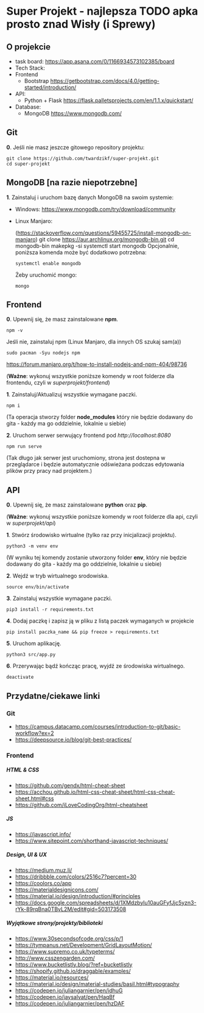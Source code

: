# Super Projekt - najlepsza TODO apka prosto znad Wisły (i Sprewy)

## O projekcie
 - task board: https://app.asana.com/0/1166934573102385/board
 - Tech Stack:
  - Frontend
    - Bootstrap https://getbootstrap.com/docs/4.0/getting-started/introduction/
  - API:
    - Python + Flask https://flask.palletsprojects.com/en/1.1.x/quickstart/
  - Database:
    - MongoDB https://www.mongodb.com/


## Git

**0**. Jeśli nie masz jeszcze gitowego repository projektu:

    git clone https://github.com/twardzikf/super-projekt.git
    cd super-projekt

## MongoDB [na razie niepotrzebne]

**1**. Zainstaluj i uruchom bazę danych MongoDB na swoim systemie:
  - Windows: https://www.mongodb.com/try/download/community
  - Linux Manjaro:

    (https://stackoverflow.com/questions/59455725/install-mongodb-on-manjaro)
        git clone https://aur.archlinux.org/mongodb-bin.git
        cd mongodb-bin
        makepkg -si
        systemctl start mongodb
    Opcjonalnie, poniższa komenda może być dodatkowo potrzebna:

        systemctl enable mongodb

    Żeby uruchomić mongo:

        mongo

## Frontend

**0**. Upewnij się, że masz zainstalowane **npm**.

    npm -v

Jeśli nie, zainstaluj npm (Linux Manjaro, dla innych OS szukaj sam(a))

    sudo pacman -Syu nodejs npm

https://forum.manjaro.org/t/how-to-install-nodejs-and-npm-404/98736

(**Ważne**: wykonuj wszystkie poniższe komendy w root folderze dla frontendu, czyli w *superprojekt/frontend*)

**1**. Zainstaluj/Aktualizuj wszystkie wymagane paczki.

    npm i

(Ta operacja stworzy folder **node_modules** który nie będzie dodawany do gita - każdy ma go oddzielnie, lokalnie u siebie)

**2**. Uruchom serwer serwujący frontend pod *http://localhost:8080*

    npm run serve

(Tak długo jak serwer jest uruchomiony, strona jest dostepna w przeglądarce i będzie automatycznie odświeżana podczas edytowania plików przy pracy nad projektem.)

## API

**0**. Upewnij się, że masz zainstalowane **python** oraz **pip**.

(**Ważne**: wykonuj wszystkie poniższe komendy w root folderze dla api, czyli w *superprojekt/api*)

**1**. Stwórz środowisko wirtualne (tylko raz przy inicjalizacji projektu).

    python3 -m venv env

(W wyniku tej komendy zostanie utworzony folder **env**, który nie będzie dodawany do gita - każdy ma go oddzielnie, lokalnie u siebie)

**2**. Wejdź w tryb wirtualnego srodowiska.

    source env/bin/activate

**3**. Zainstaluj wszystkie wymagane paczki.

    pip3 install -r requirements.txt

**4**. Dodaj paczkę i zapisz ją w pliku z listą paczek wymaganych w projekcie

    pip install paczka_name && pip freeze > requirements.txt

**5**. Uruchom aplikację.

    python3 src/app.py

**6**. Przerywając bądź kończąc pracę, wyjdź ze środowiska wirtualnego.

    deactivate

## Przydatne/ciekawe linki

### Git
- https://campus.datacamp.com/courses/introduction-to-git/basic-workflow?ex=2
- https://deepsource.io/blog/git-best-practices/

### Frontend

##### HTML & CSS
- https://github.com/gendx/html-cheat-sheet
- https://acchou.github.io/html-css-cheat-sheet/html-css-cheat-sheet.html#css
- https://github.com/iLoveCodingOrg/html-cheatsheet

##### JS
- https://javascript.info/
- https://www.sitepoint.com/shorthand-javascript-techniques/

##### Design, UI & UX
- https://medium.muz.li/
- https://dribbble.com/colors/2516c7?percent=30
- https://coolors.co/app
- https://materialdesignicons.com/
- https://material.io/design/introduction/#principles
- https://docs.google.com/spreadsheets/d/1XMdzbylu10auGFyfJjc5yzn3-rYk-89rqBna0TBvL2M/edit#gid=503173508


##### Wyjątkowe strony/projekty/biblioteki
- https://www.30secondsofcode.org/css/p/1
- https://tympanus.net/Development/GridLayoutMotion/
- https://www.supremo.co.uk/typeterms/
- http://www.csszengarden.com/
- https://www.bucketlistly.blog/?ref=bucketlistly
- https://shopify.github.io/draggable/examples/
- https://material.io/resources/
- https://material.io/design/material-studies/basil.html#typography
- https://codepen.io/juliangarnier/pen/idhuG
- https://codepen.io/jaysalvat/pen/HaqBf
- https://codepen.io/juliangarnier/pen/hzDAF
